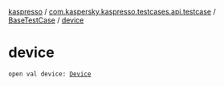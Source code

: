 [kaspresso](../../index.md) / [com.kaspersky.kaspresso.testcases.api.testcase](../index.md) / [BaseTestCase](index.md) / [device](./device.md)

# device

`open val device: `[`Device`](../../com.kaspersky.kaspresso.device/-device/index.md)